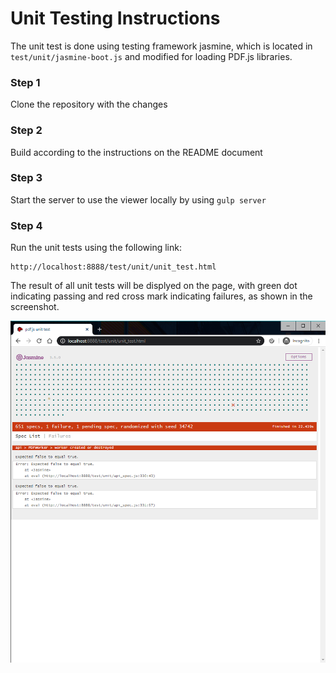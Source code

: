# Unit Testing Instructions

The unit test is done using testing framework jasmine, which is located in `test/unit/jasmine-boot.js` and modified for loading PDF.js libraries.

### Step 1

Clone the repository with the changes

### Step 2

Build according to the instructions on the README document

### Step 3

Start the server to use the viewer locally by using `gulp server`

### Step 4

Run the unit tests using the following link:
```
http://localhost:8888/test/unit/unit_test.html
```
The result of all unit tests will be displyed on the page, with green dot indicating passing and red cross mark indicating failures, as shown in the screenshot.

![Unit test](./img/unit_test.png)
